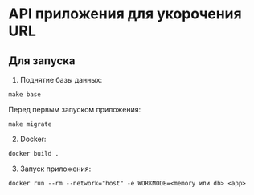 # API приложения для укорочения URL
 ## Для запуска
1. Поднятие базы данных:
````
make base
````
Перед первым запуском приложения:
````
make migrate
````
2. Docker:
````
docker build .
````
3. Запуск приложения:
````
docker run --rm --network="host" -e WORKMODE=<memory или db> <app>
````


